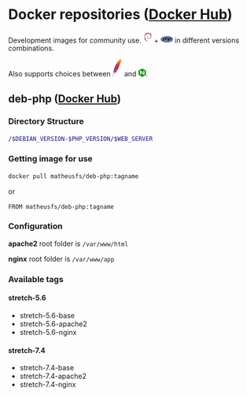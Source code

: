 # Docker repositories ([Docker Hub](https://hub.docker.com/u/matheusfs))
Development images for community use.
<img src="https://raw.githubusercontent.com/MatheusFS/brands-library/master/png/debian.png" title="Debian" width="18"> + 
<img src="https://raw.githubusercontent.com/MatheusFS/brands-library/master/png/php.png" title="PHP" width="25"> in different versions combinations.

Also supports choices between <img src="https://raw.githubusercontent.com/MatheusFS/brands-library/master/png/apache.png" title="Apache 2" width="20"> and <img src="https://raw.githubusercontent.com/MatheusFS/brands-library/master/png/nginx.png" title="Nginx" width="15">.

## deb-php ([Docker Hub](https://hub.docker.com/r/matheusfs/deb-php))
### Directory Structure
```sh
/$DEBIAN_VERSION-$PHP_VERSION/$WEB_SERVER
```
### Getting image for use
```sh
docker pull matheusfs/deb-php:tagname
```
or
```docker
FROM matheusfs/deb-php:tagname
```

### Configuration
**apache2** root folder is `/var/www/html`

**nginx** root folder is `/var/www/app`


### Available tags
#### stretch-5.6
- stretch-5.6-base
- stretch-5.6-apache2
- stretch-5.6-nginx
#### stretch-7.4
- stretch-7.4-base
- stretch-7.4-apache2
- stretch-7.4-nginx
